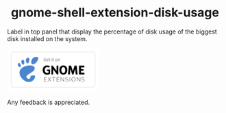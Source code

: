 <h1 align="center">gnome-shell-extension-disk-usage</h1>

Label in top panel that display the percentage of disk usage of the biggest disk installed on the system.


[<img src="https://raw.githubusercontent.com/andyholmes/gnome-shell-extensions-badge/master/get-it-on-ego.svg?sanitize=true" height="100">](https://extensions.gnome.org/extension/5805/disk-usage/)

Any feedback is appreciated.
